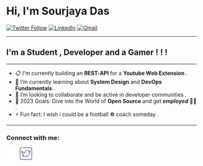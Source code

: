# Hi, I'm Sourjaya Das

[![Twitter Follow](https://img.shields.io/badge/Twitter-1DA1F2?style=for-the-badge&logo=twitter&logoColor=white)](https://twitter.com/intent/follow?screen_name=sourjaya_das)
[![LinkedIn](https://img.shields.io/badge/LinkedIn-0077B5?style=for-the-badge&logo=linkedin&logoColor=white)](https://www.linkedin.com/in/sourjaya-das/)
[![Gmail](https://img.shields.io/badge/Gmail-D14836?style=for-the-badge&logo=gmail&logoColor=white)](https://mail.google.com/mail/u/example@gmail.com/?view=cm&to=sourjayaofficial@gmail.com)

---

## I'm a **Student** , **Developer** and a Gamer ! ! !
---
- 📋 I'm currently building an **REST-API** for a **Youtube Web Extension** .
- 🌱 I’m currently learning about **System Design** and **DevOps Fundamentals** .
- 👯 I’m looking to collaborate and be active in developer communities .
- 🥅 2023 Goals: Dive into the World of **Open Source** and get ***employed*** 👨‍💼 .
- ⚡ Fun fact: I wish i could be a football ⚽ coach someday . 

---
### Connect with me:

[![twitter_light](./img/twitter_light.png#gh-dark-mode-only)](https://twitter.com/sourjaya_das)
[![twitter_dark](./img/twitter_dark.png#gh-light-mode-only)](https://twitter.com/sourjaya_das)
&nbsp;&nbsp;

